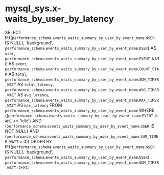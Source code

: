 # mysql_sys.x-waits_by_user_by_latency

SELECT 
    IF((`performance_schema`.`events_waits_summary_by_user_by_event_name`.`USER` IS NULL),
        'background',
        `performance_schema`.`events_waits_summary_by_user_by_event_name`.`USER`) AS `user`,
    `performance_schema`.`events_waits_summary_by_user_by_event_name`.`EVENT_NAME` AS `event`,
    `performance_schema`.`events_waits_summary_by_user_by_event_name`.`COUNT_STAR` AS `total`,
    `performance_schema`.`events_waits_summary_by_user_by_event_name`.`SUM_TIMER_WAIT` AS `total_latency`,
    `performance_schema`.`events_waits_summary_by_user_by_event_name`.`AVG_TIMER_WAIT` AS `avg_latency`,
    `performance_schema`.`events_waits_summary_by_user_by_event_name`.`MAX_TIMER_WAIT` AS `max_latency`
FROM
    `performance_schema`.`events_waits_summary_by_user_by_event_name`
WHERE
    ((`performance_schema`.`events_waits_summary_by_user_by_event_name`.`EVENT_NAME` <> 'idle')
        AND (`performance_schema`.`events_waits_summary_by_user_by_event_name`.`USER` IS NOT NULL)
        AND (`performance_schema`.`events_waits_summary_by_user_by_event_name`.`SUM_TIMER_WAIT` > 0))
ORDER BY IF((`performance_schema`.`events_waits_summary_by_user_by_event_name`.`USER` IS NULL),
    'background',
    `performance_schema`.`events_waits_summary_by_user_by_event_name`.`USER`) , `performance_schema`.`events_waits_summary_by_user_by_event_name`.`SUM_TIMER_WAIT` DESC
